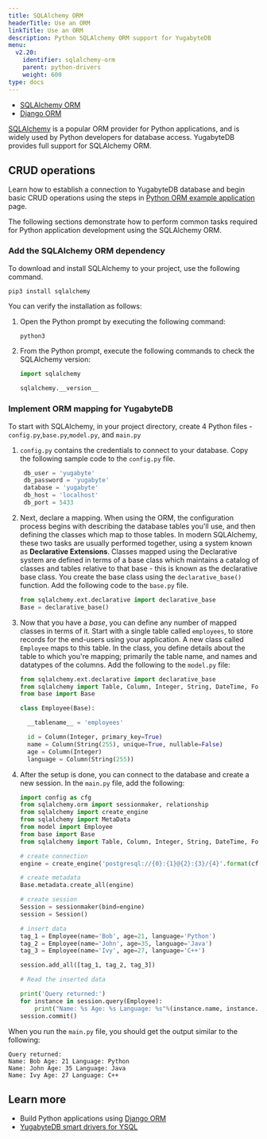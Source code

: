 ```yaml
---
title: SQLAlchemy ORM
headerTitle: Use an ORM
linkTitle: Use an ORM
description: Python SQLAlchemy ORM support for YugabyteDB
menu:
  v2.20:
    identifier: sqlalchemy-orm
    parent: python-drivers
    weight: 600
type: docs
---
```


<ul class="nav nav-tabs-alt nav-tabs-yb">
  <li >
    <a href="../sqlalchemy/" class="nav-link active">
      <i class="icon-postgres" aria-hidden="true"></i>
      SQLAlchemy ORM
    </a>
  </li>

  <li >
    <a href="../django/" class="nav-link">
      <i class="fa-brands fa-java" aria-hidden="true"></i>
      Django ORM
    </a>
  </li>

</ul>

[SQLAlchemy](https://www.sqlalchemy.org/) is a popular ORM provider for Python applications, and is widely used by Python developers for database access. YugabyteDB provides full support for SQLAlchemy ORM.

## CRUD operations

Learn how to establish a connection to YugabyteDB database and begin basic CRUD operations using the steps in [Python ORM example application](../../orms/python/ysql-sqlalchemy/) page.

The following sections demonstrate how to perform common tasks required for Python application development using the SQLAlchemy ORM.

### Add the SQLAlchemy ORM dependency

To download and install SQLAlchemy to your project, use the following command.

```shell
pip3 install sqlalchemy
```

You can verify the installation as follows:

1. Open the Python prompt by executing the following command:

    ```sh
    python3
    ```

1. From the Python prompt, execute the following commands to check the SQLAlchemy version:

    ```python
    import sqlalchemy
    ```

    ```python
    sqlalchemy.__version__
    ```

### Implement ORM mapping for YugabyteDB

To start with SQLAlchemy, in your project directory, create 4 Python files - `config.py`,`base.py`,`model.py`, and `main.py`

1. `config.py` contains the credentials to connect to your database. Copy the following sample code to the `config.py` file.

    ```python
     db_user = 'yugabyte'
     db_password = 'yugabyte'
     database = 'yugabyte'
     db_host = 'localhost'
     db_port = 5433
    ```

1. Next, declare a mapping. When using the ORM, the configuration process begins with describing the database tables you'll use, and then defining the classes which map to those tables. In modern SQLAlchemy, these two tasks are usually performed together, using a system known as **Declarative Extensions**. Classes mapped using the Declarative system are defined in terms of a base class which maintains a catalog of classes and tables relative to that base - this is known as the declarative base class. You create the base class using the `declarative_base()` function. Add the following code to the `base.py` file.

    ```python
    from sqlalchemy.ext.declarative import declarative_base
    Base = declarative_base()
    ```

1. Now that you have a _base_, you can define any number of mapped classes in terms of it. Start with a single table called `employees`, to store records for the end-users using your application. A new class called `Employee` maps to this table. In the class, you define details about the table to which you're mapping; primarily the table name, and names and datatypes of the columns. Add the following to the `model.py` file:

    ```python
    from sqlalchemy.ext.declarative import declarative_base
    from sqlalchemy import Table, Column, Integer, String, DateTime, ForeignKey
    from base import Base

    class Employee(Base):

      __tablename__ = 'employees'

      id = Column(Integer, primary_key=True)
      name = Column(String(255), unique=True, nullable=False)
      age = Column(Integer)
      language = Column(String(255))
    ```

1. After the setup is done, you can connect to the database and create a new session. In the `main.py` file, add the following:

    ```python
    import config as cfg
    from sqlalchemy.orm import sessionmaker, relationship
    from sqlalchemy import create_engine
    from sqlalchemy import MetaData
    from model import Employee
    from base import Base
    from sqlalchemy import Table, Column, Integer, String, DateTime, ForeignKey

    # create connection
    engine = create_engine('postgresql://{0}:{1}@{2}:{3}/{4}'.format(cfg.db_user, cfg.db_password, cfg.db_host, cfg.db_port, cfg.database))

    # create metadata
    Base.metadata.create_all(engine)

    # create session
    Session = sessionmaker(bind=engine)
    session = Session()

    # insert data
    tag_1 = Employee(name='Bob', age=21, language='Python')
    tag_2 = Employee(name='John', age=35, language='Java')
    tag_3 = Employee(name='Ivy', age=27, language='C++')

    session.add_all([tag_1, tag_2, tag_3])

    # Read the inserted data

    print('Query returned:')
    for instance in session.query(Employee):
        print("Name: %s Age: %s Language: %s"%(instance.name, instance.age, instance.language))
    session.commit()
    ```

When you run the `main.py` file, you should get the output similar to the following:

```text
Query returned:
Name: Bob Age: 21 Language: Python
Name: John Age: 35 Language: Java
Name: Ivy Age: 27 Language: C++
```

## Learn more

- Build Python applications using [Django ORM](../django/)
- [YugabyteDB smart drivers for YSQL](../../smart-drivers/)
